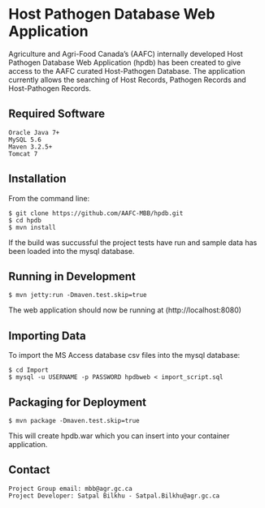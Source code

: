 # Host Pathogen Database Web Application 

Agriculture and Agri-Food Canada’s (AAFC) internally developed Host Pathogen Database Web Application (hpdb) has been created to give access to the AAFC curated Host-Pathogen Database.  The application currently allows the searching of Host Records, Pathogen Records and Host-Pathogen Records.

Required Software
------------------

    Oracle Java 7+
    MySQL 5.6
    Maven 3.2.5+
    Tomcat 7

Installation
------------

From the command line:

    $ git clone https://github.com/AAFC-MBB/hpdb.git
    $ cd hpdb
    $ mvn install
    
If the build was succussful the project tests have run and sample data has been loaded into the mysql database. 
    
Running in Development
----------------------

    $ mvn jetty:run -Dmaven.test.skip=true
    
The web application should now be running at (http://localhost:8080)
    
    
Importing Data
--------------

To import the MS Access database csv files into the mysql database:

    $ cd Import
    $ mysql -u USERNAME -p PASSWORD hpdbweb < import_script.sql
    

Packaging for Deployment
------------------------

    $ mvn package -Dmaven.test.skip=true 
 
 This will create hpdb.war which you can insert into your container application.

Contact
-------

    Project Group email: mbb@agr.gc.ca
    Project Developer: Satpal Bilkhu - Satpal.Bilkhu@agr.gc.ca

